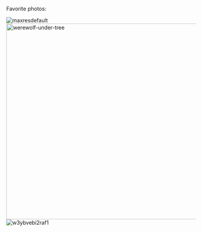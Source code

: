 Favorite photos:
<!-- [![Watch the video](https://img.youtube.com/vi/qKFuQakKlDU/maxresdefault.jpg)](https://www.youtube.com/watch?v=qKFuQakKlDU?autoplay=1) -->
![maxresdefault](https://github.com/user-attachments/assets/5e6f70e5-0caa-43fa-8955-ba85a7adbafb)
<img width="680" height="520" alt="werewolf-under-tree" src="https://github.com/user-attachments/assets/2fbb5cd1-3464-4f47-b812-08acb7a217ee" />
![w3ybvebi2raf1](https://github.com/user-attachments/assets/2b9fb193-5158-4744-8985-bbb26bae7c91)
